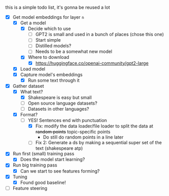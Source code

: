 this is a simple todo list, it's gonna be reused a lot

- [x] Get model embeddings for layer `n`
	- [x] Get a model
		- [x] Decide which to use
			- [ ] GPT2 is small and used in a bunch of places (chose this one)
			- [ ] Start simple
			- [ ] Distilled models?
			- [ ] Needs to be a somewhat new model
		- [x] Where to download
			- [x] https://huggingface.co/openai-community/gpt2-large
	- [x] Load model
	- [x] Capture model's embeddings
		- [x] Run some text through it
- [x] Gather dataset
	- [x] What text?
		- [x] Shakespeare is easy but small
		- [ ] Open source language datasets?
		- [ ] Datasets in other languages?
	- [x] Format?
		- [ ] YES! Sentences end with punctuation
			- [x] Fix: modify the data loader/file loader to split the data at ~~random points~~ topic-specific points
				- Do still do random points in a line later
			- [ ] Fix 2: Generate a ds by making a sequential super set of the text (shakespeare atp)
- [x] Run first (small) training pass
	- [x] Does the model start learning?
- [x] Run big training pass
	- [x] Can we start to see features forming?
- [x] Tuning
	- [x] Found good baseline!
- [ ] Feature steering